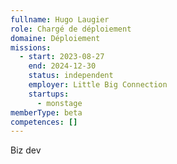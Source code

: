 ```yaml
---
fullname: Hugo Laugier
role: Chargé de déploiement
domaine: Déploiement
missions:
  - start: 2023-08-27
    end: 2024-12-30
    status: independent
    employer: Little Big Connection
    startups:
      - monstage
memberType: beta
competences: []
---
```

Biz dev